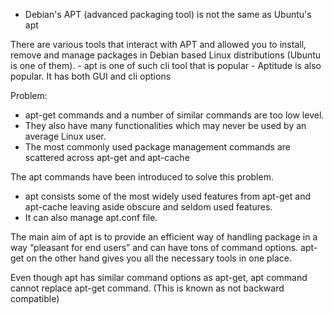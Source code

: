 - Debian's APT (advanced packaging tool) is not the same as Ubuntu's apt

There are various tools that interact with APT and allowed you to install, remove and manage packages in Debian based Linux distributions (Ubuntu is one of them).
	- apt is one of such cli tool that is popular
	- Aptitude is also popular. It has both GUI and cli options

Problem: 
- apt-get commands and a number of similar commands are too low level. 
- They also have many functionalities which may never be used by an average Linux user.
- The most commonly used package management commands are scattered across apt-get and apt-cache

The apt commands have been introduced to solve this problem. 
- apt consists some of the most widely used features from apt-get and apt-cache leaving aside obscure and seldom used features. 
- It can also manage apt.conf file.

The main aim of apt is to provide an efficient way of handling package in a way “pleasant for end users” and can have tons of command options.
apt-get on the other hand gives you all the necessary tools in one place.

Even though apt has similar command options as apt-get, apt command cannot replace apt-get command. (This is known as not backward compatible)

